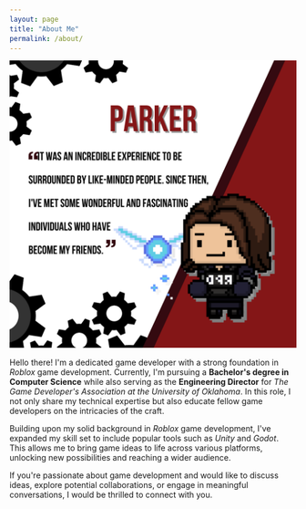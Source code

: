 ```yaml
---
layout: page
title: "About Me"
permalink: /about/
---
```


![Picture 1](/assets/gda_images/about_post/1.png)


Hello there! I'm a dedicated game developer with a strong foundation in *Roblox* game development. Currently, I'm pursuing a **Bachelor's degree in Computer Science** while also serving as the **Engineering Director** for *The Game Developer's Association at the University of Oklahoma*. In this role, I not only share my technical expertise but also educate fellow game developers on the intricacies of the craft.

Building upon my solid background in *Roblox* game development, I've expanded my skill set to include popular tools such as *Unity* and *Godot*. This allows me to bring game ideas to life across various platforms, unlocking new possibilities and reaching a wider audience.

If you're passionate about game development and would like to discuss ideas, explore potential collaborations, or engage in meaningful conversations, I would be thrilled to connect with you.